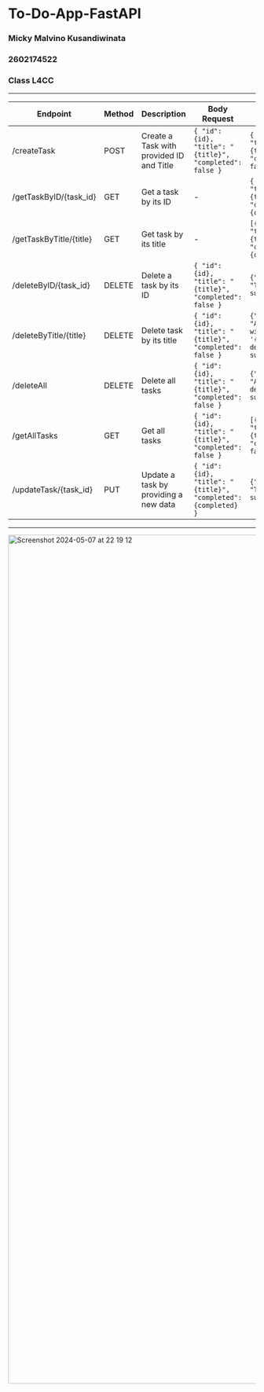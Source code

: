 # To-Do-App-FastAPI


### Micky Malvino Kusandiwinata
### 2602174522
### Class L4CC

---------

| Endpoint          | Method | Description                                     | Body Request                                        | Body Response                                      | Error Response                                     |
|-------------------|--------|-------------------------------------------------|-----------------------------------------------------|----------------------------------------------------|----------------------------------------------------|
| /createTask       | POST   | Create a Task with provided ID and Title        | `{ "id": {id}, "title": "{title}", "completed": false }` | `{ "id": {id}, "title": "{title}", "completed": false }` | `{"error": "Task not found"}`                     |
| /getTaskByID/{task_id} | GET    | Get a task by its ID                            | -                                                   | `{ "id": {id}, "title": "{title}", "completed": {completed} }` | `{"error": "Task not found"}`                     |
| /getTaskByTitle/{title} | GET    | Get task by its title                       | -                                                   | `[{ "id": {id}, "title": "{title}", "completed": {completed} }]` | `{"error": "No tasks found with title '{title}'"}` |
| /deleteByID/{task_id}   | DELETE | Delete a task by its ID                         | `{ "id": {id}, "title": "{title}", "completed": false }` | `{"message": "Task deleted successfully"}`        | `{"error": "Task not found"}`                     |
| /deleteByTitle/{title}  | DELETE | Delete task by its title                     | `{ "id": {id}, "title": "{title}", "completed": false }` | `{"message": "All tasks with title '{title}' deleted successfully"}` | `{"error": "No tasks found with title '{title}'"}` |
| /deleteAll       | DELETE | Delete all tasks                                | `{ "id": {id}, "title": "{title}", "completed": false }` | `{"message": "All tasks deleted successfully"}`   | -                                                  |
| /getAllTasks     | GET    | Get all tasks                                   | `{ "id": {id}, "title": "{title}", "completed": false }` | `[{ "id": {id}, "title": "{title}", "completed": false }]` | -                                                  |
| /updateTask/{task_id}   | PUT    | Update a task by providing a new data          | `{ "id": {id}, "title": "{title}", "completed": {completed} }` | `{"message": "Task updated successfully"}`        | `{"error": "Task not found"}`                     |

-------


<img width="1728" alt="Screenshot 2024-05-07 at 22 19 12" src="https://github.com/mmalvino/To-Do-App-FastAPI/assets/114371813/1a1f2433-7396-43ee-9fcc-ba9e1ca8fdae">
